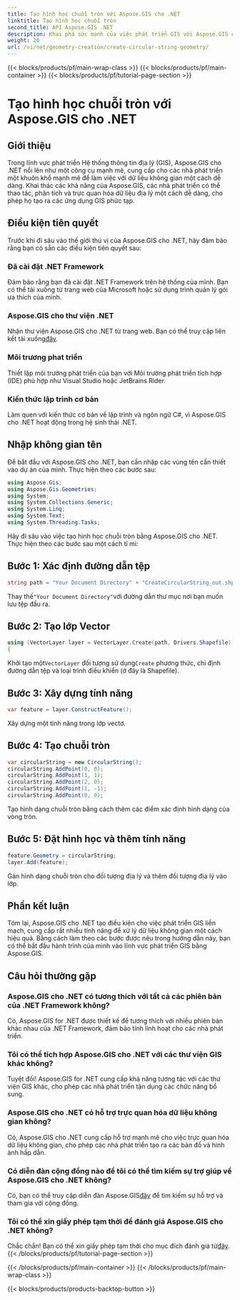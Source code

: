 ```yaml
---
title: Tạo hình học chuỗi tròn với Aspose.GIS cho .NET
linktitle: Tạo hình học chuỗi tròn
second_title: API Aspose.GIS .NET
description: Khai phá sức mạnh của việc phát triển GIS với Aspose.GIS cho .NET. Tạo, phân tích và trực quan hóa dữ liệu không gian một cách dễ dàng.
weight: 20
url: /vi/net/geometry-creation/create-circular-string-geometry/
---
```


{{< blocks/products/pf/main-wrap-class >}}
{{< blocks/products/pf/main-container >}}
{{< blocks/products/pf/tutorial-page-section >}}

# Tạo hình học chuỗi tròn với Aspose.GIS cho .NET

## Giới thiệu
Trong lĩnh vực phát triển Hệ thống thông tin địa lý (GIS), Aspose.GIS cho .NET nổi lên như một công cụ mạnh mẽ, cung cấp cho các nhà phát triển một khuôn khổ mạnh mẽ để làm việc với dữ liệu không gian một cách dễ dàng. Khai thác các khả năng của Aspose.GIS, các nhà phát triển có thể thao tác, phân tích và trực quan hóa dữ liệu địa lý một cách dễ dàng, cho phép họ tạo ra các ứng dụng GIS phức tạp.
## Điều kiện tiên quyết
Trước khi đi sâu vào thế giới thú vị của Aspose.GIS cho .NET, hãy đảm bảo rằng bạn có sẵn các điều kiện tiên quyết sau:
### Đã cài đặt .NET Framework
Đảm bảo rằng bạn đã cài đặt .NET Framework trên hệ thống của mình. Bạn có thể tải xuống từ trang web của Microsoft hoặc sử dụng trình quản lý gói ưa thích của mình.
### Aspose.GIS cho thư viện .NET
 Nhận thư viện Aspose.GIS cho .NET từ trang web. Bạn có thể truy cập liên kết tải xuống[đây](https://releases.aspose.com/gis/net/).
### Môi trương phat triển
Thiết lập môi trường phát triển của bạn với Môi trường phát triển tích hợp (IDE) phù hợp như Visual Studio hoặc JetBrains Rider.
### Kiến thức lập trình cơ bản
Làm quen với kiến thức cơ bản về lập trình và ngôn ngữ C#, vì Aspose.GIS cho .NET hoạt động trong hệ sinh thái .NET.

## Nhập không gian tên
Để bắt đầu với Aspose.GIS cho .NET, bạn cần nhập các vùng tên cần thiết vào dự án của mình. Thực hiện theo các bước sau:

```csharp
using Aspose.Gis;
using Aspose.Gis.Geometries;
using System;
using System.Collections.Generic;
using System.Linq;
using System.Text;
using System.Threading.Tasks;
```

Hãy đi sâu vào việc tạo hình học chuỗi tròn bằng Aspose.GIS cho .NET. Thực hiện theo các bước sau một cách tỉ mỉ:
## Bước 1: Xác định đường dẫn tệp
```csharp
string path = "Your Document Directory" + "CreateCircularString_out.shp";
```
 Thay thế`"Your Document Directory"`với đường dẫn thư mục nơi bạn muốn lưu tệp đầu ra.
## Bước 2: Tạo lớp Vector
```csharp
using (VectorLayer layer = VectorLayer.Create(path, Drivers.Shapefile))
{
```
 Khởi tạo một`VectorLayer` đối tượng sử dụng`Create` phương thức, chỉ định đường dẫn tệp và loại trình điều khiển (ở đây là Shapefile).
## Bước 3: Xây dựng tính năng
```csharp
var feature = layer.ConstructFeature();
```
Xây dựng một tính năng trong lớp vectơ.
## Bước 4: Tạo chuỗi tròn
```csharp
var circularString = new CircularString();
circularString.AddPoint(0, 0);
circularString.AddPoint(1, 1);
circularString.AddPoint(2, 0);
circularString.AddPoint(1, -1);
circularString.AddPoint(0, 0);
```
Tạo hình dạng chuỗi tròn bằng cách thêm các điểm xác định hình dạng của vòng tròn.
## Bước 5: Đặt hình học và thêm tính năng
```csharp
feature.Geometry = circularString;
layer.Add(feature);
```
Gán hình dạng chuỗi tròn cho đối tượng địa lý và thêm đối tượng địa lý vào lớp.

## Phần kết luận
Tóm lại, Aspose.GIS cho .NET tạo điều kiện cho việc phát triển GIS liền mạch, cung cấp rất nhiều tính năng để xử lý dữ liệu không gian một cách hiệu quả. Bằng cách làm theo các bước được nêu trong hướng dẫn này, bạn có thể bắt đầu hành trình của mình vào lĩnh vực phát triển GIS bằng Aspose.GIS.
## Câu hỏi thường gặp
### Aspose.GIS cho .NET có tương thích với tất cả các phiên bản của .NET Framework không?
Có, Aspose.GIS for .NET được thiết kế để tương thích với nhiều phiên bản khác nhau của .NET Framework, đảm bảo tính linh hoạt cho các nhà phát triển.
### Tôi có thể tích hợp Aspose.GIS cho .NET với các thư viện GIS khác không?
Tuyệt đối! Aspose.GIS for .NET cung cấp khả năng tương tác với các thư viện GIS khác, cho phép các nhà phát triển tận dụng các chức năng bổ sung.
### Aspose.GIS cho .NET có hỗ trợ trực quan hóa dữ liệu không gian không?
Có, Aspose.GIS cho .NET cung cấp hỗ trợ mạnh mẽ cho việc trực quan hóa dữ liệu không gian, cho phép các nhà phát triển tạo ra các bản đồ và hình ảnh hấp dẫn.
### Có diễn đàn cộng đồng nào để tôi có thể tìm kiếm sự trợ giúp về Aspose.GIS cho .NET không?
 Có, bạn có thể truy cập diễn đàn Aspose.GIS[đây](https://forum.aspose.com/c/gis/33) để tìm kiếm sự hỗ trợ và tham gia với cộng đồng.
### Tôi có thể xin giấy phép tạm thời để đánh giá Aspose.GIS cho .NET không?
 Chắc chắn! Bạn có thể xin giấy phép tạm thời cho mục đích đánh giá từ[đây](https://purchase.aspose.com/temporary-license/).
{{< /blocks/products/pf/tutorial-page-section >}}

{{< /blocks/products/pf/main-container >}}
{{< /blocks/products/pf/main-wrap-class >}}

{{< blocks/products/products-backtop-button >}}

